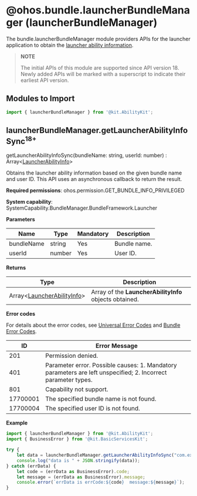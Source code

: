 # @ohos.bundle.launcherBundleManager (launcherBundleManager)

The bundle.launcherBundleManager module providers APIs for the launcher application to obtain the [launcher ability information](js-apis-bundleManager-launcherAbilityInfo.md).

> **NOTE**
>
> The initial APIs of this module are supported since API version 18. Newly added APIs will be marked with a superscript to indicate their earliest API version.

## Modules to Import

```ts
import { launcherBundleManager } from '@kit.AbilityKit';
```

## launcherBundleManager.getLauncherAbilityInfoSync<sup>18+</sup>

getLauncherAbilityInfoSync(bundleName: string, userId: number) : Array\<[LauncherAbilityInfo](js-apis-bundleManager-launcherAbilityInfo.md)\>

Obtains the launcher ability information based on the given bundle name and user ID. This API uses an asynchronous callback to return the result.

**Required permissions**: ohos.permission.GET_BUNDLE_INFO_PRIVILEGED

**System capability**: SystemCapability.BundleManager.BundleFramework.Launcher

**Parameters**

| Name    | Type  | Mandatory| Description        |
| ---------- | ------ | ---- | -------------- |
| bundleName | string | Yes  | Bundle name.|
| userId     | number | Yes  | User ID.|

**Returns**

| Type                         | Description                                              |
| ----------------------------- | -------------------------------------------------- |
| Array\<[LauncherAbilityInfo](js-apis-bundleManager-launcherAbilityInfo.md)\> | Array of the **LauncherAbilityInfo** objects obtained.|

**Error codes**

For details about the error codes, see [Universal Error Codes](../errorcode-universal.md) and [Bundle Error Codes](errorcode-bundle.md).

| ID| Error Message                                |
| -------- | ---------------------------------------- |
| 201 | Permission denied. |
| 401 | Parameter error. Possible causes: 1. Mandatory parameters are left unspecified; 2. Incorrect parameter types.|
| 801 | Capability not support. |
| 17700001 | The specified bundle name is not found.  |
| 17700004 | The specified user ID is not found.       |

**Example**

```ts
import { launcherBundleManager } from '@kit.AbilityKit';
import { BusinessError } from '@kit.BasicServicesKit';

try {
    let data = launcherBundleManager.getLauncherAbilityInfoSync("com.example.demo", 100);
    console.log("data is " + JSON.stringify(data));
} catch (errData) {
    let code = (errData as BusinessError).code;
    let message = (errData as BusinessError).message;
    console.error(`errData is errCode:${code}  message:${message}`);
}
```

